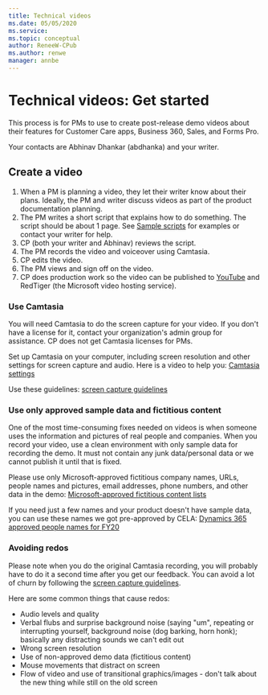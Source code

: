 ```yaml
---
title: Technical videos
ms.date: 05/05/2020
ms.service: 
ms.topic: conceptual
author: ReneeW-CPub
ms.author: renwe
manager: annbe
---
```


# Technical videos: Get started

This process is for PMs to use to create post-release demo videos about their features for Customer Care apps, Business 360, Sales, and Forms Pro. 

Your contacts are Abhinav Dhankar (abdhanka) and your writer. 

## Create a video

1.	When a PM is planning a video, they let their writer know about their plans. Ideally, the PM and writer discuss videos as part of the product documentation planning. 
2. The PM writes a short script that explains how to do something. The script should be about 1 page. See [Sample scripts](tv-sample-scripts.md) for examples or contact your writer for help. 
3. CP (both your writer and Abhinav) reviews the script. 
4. The PM records the video and voiceover using Camtasia. 
5. CP edits the video. 
6. The PM views and sign off on the video.
7. CP does production work so the video can be published to [YouTube](https://www.youtube.com/channel/UCJGCg4rB3QSs8y_1FquelBQ) and RedTiger (the Microsoft video hosting service).

### Use Camtasia
You will need Camtasia to do the screen capture for your video. If you don't have a license for it, contact your organization's admin group for assistance. CP does not get Camtasia licenses for PMs. 

Set up Camtasia on your computer, including screen resolution and other settings for screen capture and audio. Here is a video to help you: [Camtasia settings](https://nam06.safelinks.protection.outlook.com/?url=https%3A%2F%2Fmicrosoft.sharepoint.com%2F%3Av%3A%2Ft%2FCRMHOME%2Fua%2FEbRnMc8iTLFFtKVFgXwgfvgBqoJ0UYoczV-5rQ3xWukywQ%3Fe%3DOg0W2b&data=02%7C01%7Crenwe%40microsoft.com%7Cf53f9eba2e55431f2b9708d7e111f887%7C72f988bf86f141af91ab2d7cd011db47%7C1%7C0%7C637225339637970339&sdata=eRO8yWqnhOIy5Ie5uvanKLzySFZYzFTC8H6Zge%2FC6nw%3D&reserved=0) <br>

Use these guidelines: [screen capture guidelines](https://nam06.safelinks.protection.outlook.com/ap/w-59584e83/?url=https%3A%2F%2Fmicrosoft.sharepoint.com%2F%3Aw%3A%2Ft%2FAlchemy%2FEa8PejgWzWhCnrleOlx5SYABru5dTRwSukHKmxxBSMNwEg%3Fe%3DW6TebI&data=02%7C01%7Crenwe%40microsoft.com%7C94c11c2b93c94696b12d08d7dc8f98cd%7C72f988bf86f141af91ab2d7cd011db47%7C1%7C0%7C637220381621818780&sdata=1K1jVt3CDw7DveIE00cUfQvTubmthGuFFpaprfDB29M%3D&reserved=0)

### Use only approved sample data and fictitious content
One of the most time-consuming fixes needed on videos is when someone uses the information and pictures of real people and companies. When you record your video, use a clean environment with only sample data for recording the demo. It must not contain any junk data/personal data or we cannot publish it until that is fixed. 

Please use only Microsoft-approved fictitious company names, URLs, people names and pictures, email addresses, phone numbers, and other data in the demo: [Microsoft-approved fictitious content lists](https://microsoft.sharepoint.com/sites/lcaweb/home/copyrights-trademarks-and-patents/trademarks/fictitious-names#)

If you need just a few names and your product doesn't have sample data, you can use these names we got pre-approved by CELA: [Dynamics 365 approved people names for FY20](https://review.docs.microsoft.com/en-us/bacx/fictitious-names?branch=master)

### Avoiding redos
Please note when you do the original Camtasia recording, you will probably have to do it a second time after you get our feedback. You can avoid a lot of churn by following the [screen capture guidelines](https://nam06.safelinks.protection.outlook.com/ap/w-59584e83/?url=https%3A%2F%2Fmicrosoft.sharepoint.com%2F%3Aw%3A%2Ft%2FAlchemy%2FEa8PejgWzWhCnrleOlx5SYABru5dTRwSukHKmxxBSMNwEg%3Fe%3DW6TebI&data=02%7C01%7Crenwe%40microsoft.com%7C94c11c2b93c94696b12d08d7dc8f98cd%7C72f988bf86f141af91ab2d7cd011db47%7C1%7C0%7C637220381621818780&sdata=1K1jVt3CDw7DveIE00cUfQvTubmthGuFFpaprfDB29M%3D&reserved=0). 

Here are some common things that cause redos:

- Audio levels and quality
- Verbal flubs and surprise background noise (saying "um", repeating or interrupting yourself, background noise (dog barking, horn honk); basically any distracting sounds we can't edit out
- Wrong screen resolution
- Use of non-approved demo data (fictitious content)
- Mouse movements that distract on screen
- Flow of video and use of transitional graphics/images - don't talk about the new thing while still on the old screen
